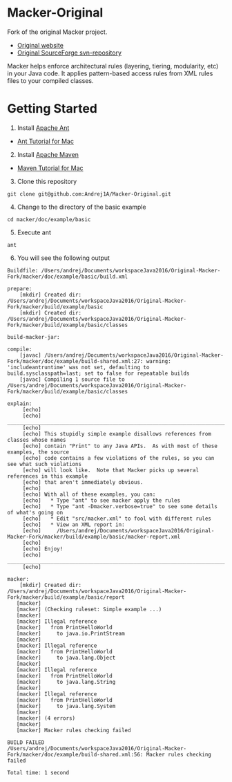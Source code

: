 Macker-Original
=================

Fork of the original Macker project.

 * [Original website](https://innig.net/macker/guide/index.html)
 * [Original SourceForge svn-repository](https://sourceforge.net/projects/macker/)

Macker helps enforce architectural rules (layering, tiering, modularity, etc) in your Java code. It applies pattern-based access rules from XML rules files to your compiled classes.


# Getting Started

1. Install [Apache Ant](http://ant.apache.org)
  * [Ant Tutorial for Mac](http://www.mkyong.com/ant/how-to-apache-ant-on-mac-os-x/)
2. Install [Apache Maven](https://maven.apache.org)
 * [Maven Tutorial for Mac](https://www.mkyong.com/maven/install-maven-on-mac-osx/)
3. Clone this repository
 ```
git clone git@github.com:Andrej1A/Macker-Original.git
 ```
4. Change to the directory of the basic example
 ```
cd macker/doc/example/basic
 ```
5. Execute ant
 ```
ant
 ```
6. You will see the following output

```
Buildfile: /Users/andrej/Documents/workspaceJava2016/Original-Macker-Fork/macker/doc/example/basic/build.xml

prepare:
    [mkdir] Created dir: /Users/andrej/Documents/workspaceJava2016/Original-Macker-Fork/macker/build/example/basic
    [mkdir] Created dir: /Users/andrej/Documents/workspaceJava2016/Original-Macker-Fork/macker/build/example/basic/classes

build-macker-jar:

compile:
    [javac] /Users/andrej/Documents/workspaceJava2016/Original-Macker-Fork/macker/doc/example/build-shared.xml:27: warning: 'includeantruntime' was not set, defaulting to build.sysclasspath=last; set to false for repeatable builds
    [javac] Compiling 1 source file to /Users/andrej/Documents/workspaceJava2016/Original-Macker-Fork/macker/build/example/basic/classes

explain:
     [echo]
     [echo] ________________________________________________________________________________
     [echo]
     [echo] This stupidly simple example disallows references from classes whose names
     [echo] contain "Print" to any Java APIs.  As with most of these examples, the source
     [echo] code contains a few violations of the rules, so you can see what such violations
     [echo] will look like.  Note that Macker picks up several references in this example
     [echo] that aren't immediately obvious.
     [echo]
     [echo] With all of these examples, you can:
     [echo]   * Type "ant" to see macker apply the rules
     [echo]   * Type "ant -Dmacker.verbose=true" to see some details of what's going on
     [echo]   * Edit "src/macker.xml" to fool with different rules
     [echo]   * View an XML report in:
     [echo]     /Users/andrej/Documents/workspaceJava2016/Original-Macker-Fork/macker/build/example/basic/macker-report.xml
     [echo]   
     [echo] Enjoy!
     [echo] ________________________________________________________________________________
     [echo]         

macker:
    [mkdir] Created dir: /Users/andrej/Documents/workspaceJava2016/Original-Macker-Fork/macker/build/example/basic/report
   [macker]
   [macker] (Checking ruleset: Simple example ...)
   [macker]
   [macker] Illegal reference
   [macker]   from PrintHelloWorld
   [macker]     to java.io.PrintStream
   [macker]
   [macker] Illegal reference
   [macker]   from PrintHelloWorld
   [macker]     to java.lang.Object
   [macker]
   [macker] Illegal reference
   [macker]   from PrintHelloWorld
   [macker]     to java.lang.String
   [macker]
   [macker] Illegal reference
   [macker]   from PrintHelloWorld
   [macker]     to java.lang.System
   [macker]
   [macker] (4 errors)
   [macker]
   [macker] Macker rules checking failed

BUILD FAILED
/Users/andrej/Documents/workspaceJava2016/Original-Macker-Fork/macker/doc/example/build-shared.xml:56: Macker rules checking failed

Total time: 1 second
```
